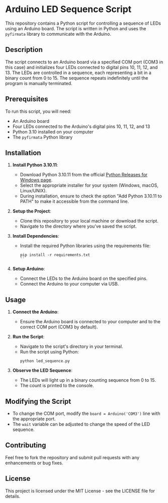 # Arduino LED Sequence Script

This repository contains a Python script for controlling a sequence of LEDs using an Arduino board. The script is written in Python and uses the `pyfirmata` library to communicate with the Arduino.

## Description

The script connects to an Arduino board via a specified COM port (COM3 in this case) and initializes four LEDs connected to digital pins 10, 11, 12, and 13. The LEDs are controlled in a sequence, each representing a bit in a binary count from 0 to 15. The sequence repeats indefinitely until the program is manually terminated.

## Prerequisites

To run this script, you will need:

- An Arduino board
- Four LEDs connected to the Arduino's digital pins 10, 11, 12, and 13
- Python 3.10 installed on your computer
- The `pyfirmata` Python library

## Installation

1. **Install Python 3.10.11**:
   - Download Python 3.10.11 from the official [Python Releases for Windows page](https://www.python.org/downloads/windows/).
   - Select the appropriate installer for your system (Windows, macOS, Linux/UNIX).
   - During installation, ensure to check the option "Add Python 3.10.11 to PATH" to make it accessible from the command line.

2. **Setup the Project**:
   - Clone this repository to your local machine or download the script.
   - Navigate to the directory where you've saved the script.

3. **Install Dependencies**:
   - Install the required Python libraries using the requirements file:
     ```
     pip install -r requirements.txt
     ``

4. **Setup Arduino**:
   - Connect the LEDs to the Arduino board on the specified pins.
   - Connect the Arduino to your computer via USB.



## Usage

1. **Connect the Arduino**:
   - Ensure the Arduino board is connected to your computer and to the correct COM port (COM3 by default).

2. **Run the Script**:
   - Navigate to the script's directory in your terminal.
   - Run the script using Python:
     ```
     python led_sequence.py
     ```

3. **Observe the LED Sequence**:
   - The LEDs will light up in a binary counting sequence from 0 to 15.
   - The count is printed to the console.

## Modifying the Script

- To change the COM port, modify the `board = Arduino('COM3')` line with the appropriate port.
- The `wait` variable can be adjusted to change the speed of the LED sequence.

## Contributing

Feel free to fork the repository and submit pull requests with any enhancements or bug fixes.

## License

This project is licensed under the MIT License - see the LICENSE file for details.
